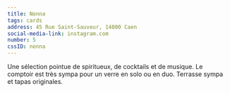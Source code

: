 ```yaml
---
title: Nonna
tags: cards
address: 45 Rue Saint-Sauveur, 14000 Caen
social-media-link: instagram.com
number: 5
cssID: nonna
---
```


Une sélection pointue de spiritueux, de cocktails et de musique. Le comptoir est très sympa pour un
verre en solo ou en duo. Terrasse sympa et tapas originales.
